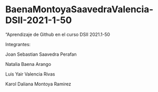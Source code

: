 # BaenaMontoyaSaavedraValencia-DSII-2021-1-50

“Aprendizaje de Github en el curso DSII 2021.1-50

Integrantes:

Joan Sebastian Saavedra Perafan 

Natalia Baena Arango

Luis Yair Valencia Rivas

Karol Daliana Montoya Ramirez
